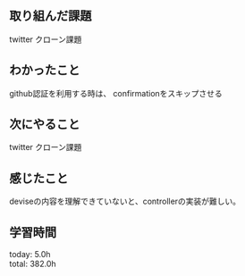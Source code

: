 ## 取り組んだ課題
 twitter クローン課題
## わかったこと
 github認証を利用する時は、
 confirmationをスキップさせる
## 次にやること
 twitter クローン課題
## 感じたこと
 deviseの内容を理解できていないと、controllerの実装が難しい。
## 学習時間
today: 5.0h   
total: 382.0h
